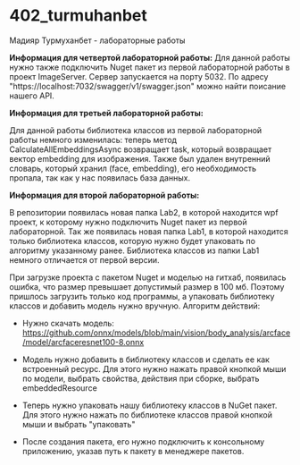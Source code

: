 # 402_turmuhanbet
Мадияр Турмуханбет - лабораторные работы

**Информация для четвертой лабораторной работы:**
Для данной работы нужно также подключить Nuget пакет из первой лабораторной работы в проект ImageServer. Сервер запускается на порту 5032. По адресу "https://localhost:7032/swagger/v1/swagger.json" можно найти поисание нашего API.

**Информация для третьей лабораторной работы:**

Для данной работы библиотека классов из первой лабораторной работы немного изменилась: теперь метод CalculateAllEmbeddingsAsync возвращает task,
который возвращает вектор embedding для изображения. Также был удален внутренний словарь, который хранил (face, embedding), его необходимость пропала, так как у нас появилась база данных.

**Информация для второй лабораторной работы:**

В репозитории появилась новая папка Lab2, в которой находится wpf проект, к которому нужно подключить Nuget пакет из первой лабораторной. 
Так же появилась новая папка Lab1, в которой находится только библиотека классов, которую нужно будет упаковать по алгоритму указанному ранее.
Библиотека классов из папки Lab1 немного отличается от первой версии.

При загрузке проекта с пакетом Nuget и моделью на гитхаб, появилась ошибка, что размер превышает допустимый размер в 100 мб. Поэтому пришлось загрузить только код 
программы, а упаковать библиотеку классов и добавить модель нужно вручную. Алгоритм действий:

- Нужно скачать модель: https://github.com/onnx/models/blob/main/vision/body_analysis/arcface/model/arcfaceresnet100-8.onnx

- Модель нужно добавить в библиотеку классов и сделать ее как встроенный ресурс. Для этого нужно нажать правой кнопкой мыши по модели, выбрать свойства,
действия при сборке, выбрать embeddedResource

- Теперь нужно упаковать нашу библиотеку классов в NuGet пакет. Для этого нужно нажать по библиотеке классов правой кнопкой мыши и выбрать "упаковать"

- После создания пакета, его нужно подключить к консольному приложению, указав путь к пакету в менеджере пакетов.
